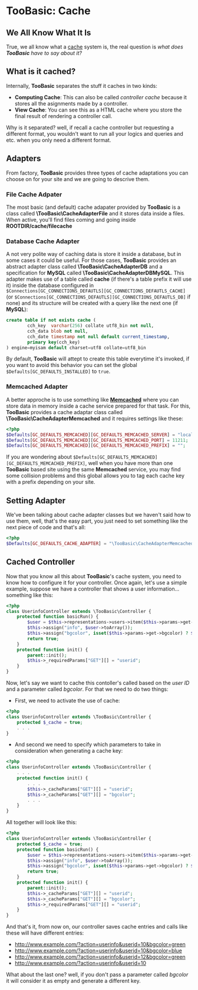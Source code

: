 # TooBasic: Cache
## We All Know What It Is
True, we all know what a [cache](http://en.wikipedia.org/wiki/Cache_%28computing%29) system is, the real question is *what does __TooBasic__ have to say about it?*

## What is it cached?
Internally, __TooBasic__ separates the stuff it caches in two kinds:
* __Computing Cache__: This can also be called _controller cache_ because it stores all the asignments made by a controller.
* __View Cache__: You can see this as a HTML cache where you store the final result of rendering a controller call.

Why is it separated? well, if recall a cache controller but requesting a different format, you wouldn't want to run all your logics and queries and etc. when you only need a different format.

## Adapters
From factory, __TooBasic__ provides three types of cache adaptations you can choose on for your site and we are going to descrive them.

### File Cache Adpater
The most basic (and default) cache adapater provided by __TooBasic__ is a class called __\TooBasic\CacheAdapterFile__ and it stores data inside a files. When active, you'll find files coming and going inside __ROOTDIR/cache/filecache__

### Database Cache Adapter
A not very polite way of caching data is store it inside a database, but in some cases it could be useful.
For those cases, __TooBasic__ provides an abstract adapter class called __\TooBasic\CacheAdapterDB__ and a specification for __MySQL__ called __\TooBasic\CacheAdapterDBMySQL__.
This adapter makes use of a table called __cache__ (if there's a table prefix it will use it) inside the database configured in `$Connections[GC_CONNECTIONS_DEFAUTLS][GC_CONNECTIONS_DEFAUTLS_CACHE]` (or `$Connections[GC_CONNECTIONS_DEFAUTLS][GC_CONNECTIONS_DEFAUTLS_DB]` if none) and its structure will be created with a query like the next one (if __MySQL__):
```sql
create table if not exists cache (
        cch_key  varchar(256) collate utf8_bin not null,
        cch_data blob not null,
        cch_date timestamp not null default current_timestamp,
        primary key(cch_key)
) engine=myisam default charset=utf8 collate=utf8_bin
```
By default, __TooBasic__ will attept to create this table everytime it's invoked, if you want to avoid this behavior you can set the global `$Defaults[GC_DEFAULTS_INSTALLED]` to `true`.

### Memcached Adapter
A better approche is to use something like [__Memcached__](http://php.net/manual/en/book.memcached.php) where you can store data in memory inside a cache service prepared for that task.
For this, __TooBasic__ provides a cache adaptar class called __\TooBasic\CacheAdapterMemcached__ and it requires settings like these:
```php
<?php
$Defaults[GC_DEFAULTS_MEMCACHED][GC_DEFAULTS_MEMCACHED_SERVER] = "localhost";
$Defaults[GC_DEFAULTS_MEMCACHED][GC_DEFAULTS_MEMCACHED_PORT] = 11211;
$Defaults[GC_DEFAULTS_MEMCACHED][GC_DEFAULTS_MEMCACHED_PREFIX] = "";
```
If you are wondering about `$Defaults[GC_DEFAULTS_MEMCACHED][GC_DEFAULTS_MEMCACHED_PREFIX]`, well when you have more than one __TooBasic__ based site using the same __Memcached__ service, you may find some collision problems and this global allows you to tag each cache key with a prefix depending on your site.

## Setting Adapter
We've been talking about cache adapter classes but we haven't said how to use them, well, that's the easy part, you just need to set something like the next piece of code and that's all:
```php
<?php
$Defaults[GC_DEFAULTS_CACHE_ADAPTER] = "\TooBasic\CacheAdapterMemcached";
```

## Cached Controller
Now that you know all this about __TooBasic__'s cache system, you need to know how to configure it for your controller. Once again, let's use a simple example, suppose we have a controller that shows a user information... something like this:
```php
<?php
class UserinfoController extends \TooBasic\Controller {
    protected function basicRun() {
        $user = $this->representations->users->item($this->params->get->userid);
        $this->assign("info", $user->toArray());
        $this->assign("bgcolor", isset($this->params->get->bgcolor) ? $this->params->get->bgcolor : "red");
        return true;
    }
    protected function init() {
        parent::init();
        $this->_requiredParams["GET"][] = "userid";
    }
}
```
Now, let's say we want to cache this contoller's called based on the _user ID_ and a parameter called _bgcolor_. For that we need to do two things:
* First, we need to activate the use of cache:
```php
<?php
class UserinfoController extends \TooBasic\Controller {
    protected $_cache = true;
    . . .
}
```
* And second we need to specify which parameters to take in consideration when generating a cache key:
```php
<?php
class UserinfoController extends \TooBasic\Controller {
    . . .
    protected function init() {
        . . . 
        $this->_cacheParams["GET"][] = "userid";
        $this->_cacheParams["GET"][] = "bgcolor";
        . . . 
    }
}
```

All together will look like this:

```php
<?php
class UserinfoController extends \TooBasic\Controller {
    protected $_cache = true;
    protected function basicRun() {
        $user = $this->representations->users->item($this->params->get->userid);
        $this->assign("info", $user->toArray());
        $this->assign("bgcolor", isset($this->params->get->bgcolor) ? $this->params->get->bgcolor : "red");
        return true;
    }
    protected function init() {
        parent::init();
        $this->_cacheParams["GET"][] = "userid";
        $this->_cacheParams["GET"][] = "bgcolor";
        $this->_requiredParams["GET"][] = "userid";
    }
}
```
And that's it, from now on, our controller saves cache entries and calls like these will have different entries:
* http://www.example.com/?action=userinfo&userid=10&bgcolor=green
* http://www.example.com/?action=userinfo&userid=10&bgcolor=blue
* http://www.example.com/?action=userinfo&userid=12&bgcolor=green
* http://www.example.com/?action=userinfo&userid=10

What about the last one? well, if you don't pass a parameter called _bgcolor_ it will consider it as empty and generate a different key.
